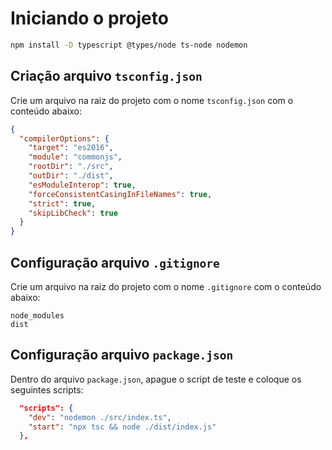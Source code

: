 # Iniciando o projeto

```sh
npm install -D typescript @types/node ts-node nodemon
```

## Criação arquivo `tsconfig.json`


Crie um arquivo na raiz do projeto com o nome `tsconfig.json` com o conteúdo abaixo:

```json
{
  "compilerOptions": {
    "target": "es2016",
    "module": "commonjs",
    "rootDir": "./src",
    "outDir": "./dist",
    "esModuleInterop": true,
    "forceConsistentCasingInFileNames": true,
    "strict": true,
    "skipLibCheck": true
  }
}
```

## Configuração arquivo `.gitignore`

Crie um arquivo na raiz do projeto com o nome `.gitignore` com o conteúdo abaixo:

```
node_modules
dist
```

## Configuração arquivo `package.json`

Dentro do arquivo `package.json`, apague o script de teste e coloque os seguintes scripts:

```json
  "scripts": {
    "dev": "nodemon ./src/index.ts",
    "start": "npx tsc && node ./dist/index.js"
  },
```